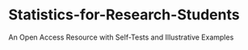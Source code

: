 # Statistics-for-Research-Students
An Open Access Resource with Self-Tests and Illustrative Examples
